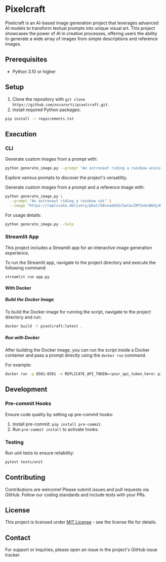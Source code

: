 # Pixelcraft

Pixelcraft is an AI-based image generation project that leverages advanced AI models to transform textual prompts into unique visual art. This project showcases the power of AI in creative processes, offering users the ability to generate a wide array of images from simple descriptions and reference images.

## Prerequisites

- Python 3.10 or higher

## Setup

1. Clone the repository with `git clone https://github.com/oscarorti/pixelcraft.git`.
2. Install required Python packages:
```bash
pip install -r requirements.txt
```

## Execution

### CLI

Generate custom images from a prompt with:
```bash
python generate_image.py --prompt "An astronaut riding a rainbow unicorn"
```
Explore various prompts to discover the project's versatility.

Generate custom images from a prompt and a reference image with:
```bash
python generate_image.py \
  --prompt "An astronaut riding a rainbow cat" \
  --image "https://replicate.delivery/pbxt/O8vvaeb5GJ3wYacIM7SnUcB6Uj48GEc9jcGN65KJAeHWF6VSA/out-0.png"
```

For usage details:
```bash
python generate_image.py --help
```

### Streamlit App

This project includes a Streamlit app for an interactive image generation experience.

To run the Streamlit app, navigate to the project directory and execute the following command:

```bash
streamlit run app.py
```

#### With Docker

##### Build the Docker Image

To build the Docker image for running the script, navigate to the project directory and run:

```bash
docker build -t pixelcraft:latest .
```

##### Run with Docker

After building the Docker image, you can run the script inside a Docker container and pass a prompt directly using the `docker run` command.

For example:

```bash
docker run -p 8501:8501 -e REPLICATE_API_TOKEN=<your_api_token_here> pixelcraft:latest
```

## Development

### Pre-commit Hooks

Ensure code quality by setting up pre-commit hooks:

1. Install pre-commit: `pip install pre-commit`.
1. Run `pre-commit install` to activate hooks.

### Testing

Run unit tests to ensure reliability:

```bash
pytest tests/unit
```

## Contributing

Contributions are welcome! Please submit issues and pull requests via GitHub. Follow our coding standards and include tests with your PRs.

## License

This project is licensed under [MIT License](LICENSE.txt) - see the license file for details.

## Contact

For support or inquiries, please open an issue in the project's GitHub issue tracker.
